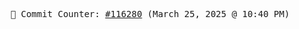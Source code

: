 <p align="center">
    <samp>
        📮 Commit Counter: <a href="https://github.com/Javascript-void0/Javascript-void0/commits/main">#116280</a> (March 25, 2025 @ 10:40 PM)
    </samp>
</p>